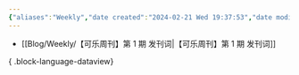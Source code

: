 ```yaml
---
{"aliases":"Weekly","date created":"2024-02-21 Wed 19:37:53","date modified":"2024-02-25 Sun 15:26:18","dg-publish":true,"permalink":"/Guide/Weekly/","dgPassFrontmatter":true}
---
```



- [[Blog/Weekly/【可乐周刊】第 1 期 发刊词\|【可乐周刊】第 1 期 发刊词]]

{ .block-language-dataview}
